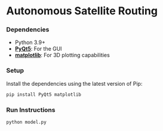 # Autonomous Satellite Routing

### Dependencies

- Python 3.9+ 
- **[PyQt5](https://pypi.org/project/PyQt5/)**: For the GUI
- **[matplotlib](https://pypi.org/project/matplotlib/)**: For 3D plotting capabilities 

### Setup

Install the dependencies using the latest version of Pip:

```bash
pip install PyQt5 matplotlib
```

### Run Instructions

```bash
python model.py
```

